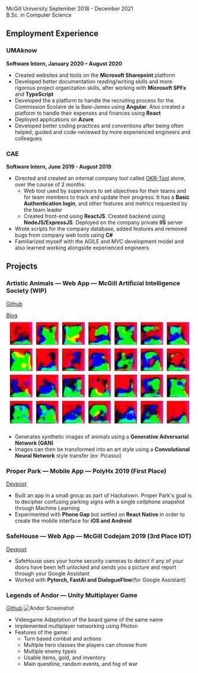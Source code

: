 McGill University September 2018 - December 2021  
B.Sc. in Computer Science

## Employment Experience

### UMAknow

**Software Intern, January 2020 – August 2020**
- Created websites and tools on the **Microsoft Sharepoint** platform
- Developed better documentation reading/writing skills and more rigorous project organization skills, after working with **Microsoft SPFx** and **TypeScript**
- Developed the a platform to handle the recruiting process for the Commission Scolaire de la Baie-James using **Angular**. Also created a platform to handle their expenses and finances using **React**
- Deployed applications on **Azure**
- Developed better coding practices and conventions after being often helped, guided and code-reviewed by more experienced engineers and colleagues.

### CAE
**Software Intern, June 2019 - August 2019**
- Directed and created an internal company tool called [OKR-Tool](https://github.com/xinxin001/OKR-Tool) alone, over the course of 2 months:
  - Web tool used by supervisors to set objectives for their teams and for team members to track and update their progress. It has a **Basic Authentication login**, and other features and metrics requested by the team leader
  - Created front-end using **ReactJS**. Created backend using **NodeJS/ExpressJS**. Deployed on the company private **IIS** server
- Wrote scripts for the company database, added features and removed bugs from company web tools using **C#**
- Familiarized myself with the AGILE and MVC development model and also learned working alongside experienced engineers

## Projects

### Artistic Animals — Web App — McGill Artificial Intelligence Society (WIP) ###
[Github](https://github.com/xinxin001/ArtisticAnimals)

[Blog](/ArtisticAnimals)
![Preliminary Results](images/train-50.png)
- Generates synthetic images of animals using a **Generative Adversarial Network (GAN)**
- Images can then be transformed into an art style using a **Convolutional Neural Network** style transfer (ex: Picasso)

### Proper Park — Mobile App — PolyHx 2019 (First Place) ###
[Devpost](devpost.com/software/proper-park-mw0h6e)
- Built an app in a small group as part of Hackatown. Proper Park's goal is to decipher confusing parking signs with a single cellphone snapshot through Machine Learning
- Experimented with **Phone Gap** but settled on **React Native** in order to create the mobile interface for **iOS and Android**

### SafeHouse — Web App — McGill Codejam 2019 (3rd Place IOT) ###
[Devpost](https://devpost.com/software/safe-house)
- SafeHouse uses your home security cameras to detect if any of your doors have been left unlocked and sends you a picture and report through your Google Assistant
- Worked with **Pytorch, FastAI and DialogueFlow**(for Google Assistant)

### Legends of Andor — Unity Multiplayer Game ###
[Github](https://github.com/xinxin001/LegendsOfAndor)
![Andor Screenshot](images/andor.png)
- Videogame Adaptation of the board game of the same name
- Implemented multiplayer networking using Photon
- Features of the game:
  - Turn based combat and actions
  - Multiple hero classes the players can choose from
  - Multiple enemy types
  - Usable items, gold, and inventory
  - Main questline, random events, and fog of war
